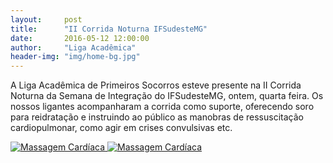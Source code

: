```yaml
---
layout:     post
title:      "II Corrida Noturna IFSudesteMG"
date:       2016-05-12 12:00:00
author:     "Liga Acadêmica"
header-img: "img/home-bg.jpg"
---
```


<p>A Liga Acadêmica de Primeiros Socorros esteve presente na II Corrida Noturna da Semana de Integração do IFSudesteMG, ontem, quarta feira. Os nossos ligantes acompanharam a corrida como suporte, oferecendo soro para reidratação e instruindo ao público as manobras de ressuscitação cardiopulmonar, como agir em crises convulsivas etc.</p>


<a href="#">
    <img src="{{ site.baseurl }}/img/post2_f1.jpg" alt="Massagem Cardíaca">
    <img src="{{ site.baseurl }}/img/post2_f1.jpg" alt="Massagem Cardíaca">
</a>
